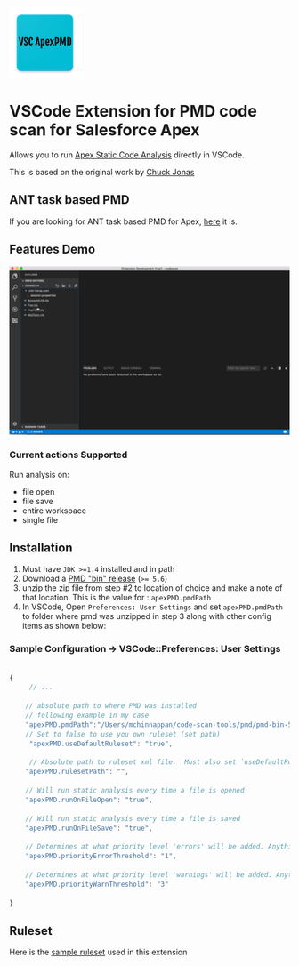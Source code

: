 ![logo](images/logo-128.png)
# VSCode Extension for PMD code scan for Salesforce Apex

Allows you to run [Apex Static Code Analysis](http://pmd.sourceforge.net/snapshot/pmd-apex/) directly in VSCode.


This is based on the original work by [Chuck Jonas](https://github.com/ChuckJonas/vscode-apex-pmd)

## ANT task based PMD

If you are looking for ANT task based PMD for Apex, [here](https://github.com/mohan-chinnappan-n/pmd-dist) it is.

## Features Demo

![Demo for the Extension](./images/code-scan-vscode-6.gif)

### Current actions Supported

Run analysis on:
 - file open
 - file save
 - entire workspace
 - single file
 

## Installation

1. Must have `JDK >=1.4` installed and in path
2. Download a [PMD "bin" release](https://sourceforge.net/projects/pmd/files/pmd/) (`>= 5.6`)
3. unzip the zip file from step #2 to location of choice and make a note of that location. This is the value for : `apexPMD.pmdPath`
4. In VSCode, Open `Preferences: User Settings` and set `apexPMD.pmdPath` to folder where pmd was unzipped in step 3 along with other config items as shown below:

### Sample Configuration ->  VSCode::Preferences: User Settings

``` javascript

{
     // ...

    // absolute path to where PMD was installed
    // following example in my case
    "apexPMD.pmdPath":"/Users/mchinnappan/code-scan-tools/pmd/pmd-bin-5.8.1",
    // Set to false to use you own ruleset (set path)
     "apexPMD.useDefaultRuleset": "true",

     // Absolute path to ruleset xml file.  Must also set `useDefaultRuleset:false`.
    "apexPMD.rulesetPath": "",
    
    // Will run static analysis every time a file is opened
    "apexPMD.runOnFileOpen": "true",

    // Will run static analysis every time a file is saved
    "apexPMD.runOnFileSave": "true",

    // Determines at what priority level 'errors' will be added. Anything less will be a warning or hint
    "apexPMD.priorityErrorThreshold": "1",

    // Determines at what priority level 'warnings' will be added. Anything less will be a hint
    "apexPMD.priorityWarnThreshold": "3"

}


```

## Ruleset
Here is the [sample ruleset](./rulesets/apex_ruleset.xml) used in this extension